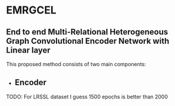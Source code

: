 # EMRGCEL #
## End to end Multi-Relational Heterogeneous Graph Convolutional Encoder Network with Linear layer ##


This proposed method consists of two main components:

- ## Encoder ##

TODO: For LRSSL dataset I guess 1500 epochs is better than 2000